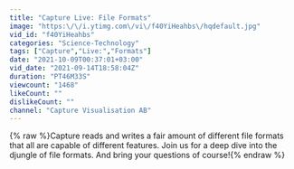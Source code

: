 ```yaml
---
title: "Capture Live: File Formats"
image: "https:\/\/i.ytimg.com\/vi\/f40YiHeahbs\/hqdefault.jpg"
vid_id: "f40YiHeahbs"
categories: "Science-Technology"
tags: ["Capture","Live:","Formats"]
date: "2021-10-09T00:37:01+03:00"
vid_date: "2021-09-14T18:58:04Z"
duration: "PT46M33S"
viewcount: "1468"
likeCount: ""
dislikeCount: ""
channel: "Capture Visualisation AB"
---
```

{% raw %}Capture reads and writes a fair amount of different file formats that all are capable of different features. Join us for a deep dive into the djungle of file formats. And bring your questions of course!{% endraw %}
